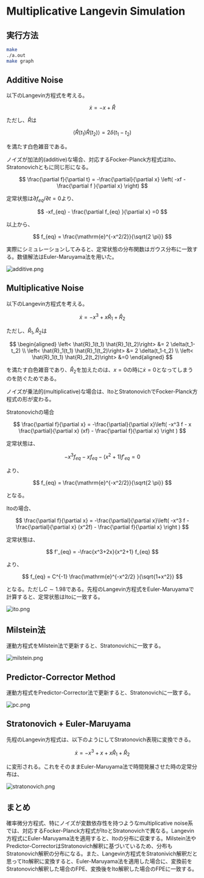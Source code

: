 # Multiplicative Langevin Simulation

## 実行方法

```sh
make
./a.out
make graph
```

## Additive Noise

以下のLangevin方程式を考える。

$$
\dot{x} = -x + \hat{R}
$$

ただし、$\hat{R}$は

$$
\left< \hat{R}(t_1) \hat{R}(t_2)\right> = 2 \delta(t_1-t_2)
$$

を満たす白色雑音である。

ノイズが加法的(additive)な場合、対応するFocker-Planck方程式はIto、Stratonovichともに同じ形になる。

$$
\frac{\partial f}{\partial t} = -\frac{\partial}{\partial x}
\left(
    -xf - \frac{\partial f }{\partial x}
\right)
$$

定常状態は$\partial f_{eq}/\partial t = 0$より、

$$
-xf_{eq} - \frac{\partial f_{eq} }{\partial x} =0
$$

以上から、

$$
f_{eq} = \frac{\mathrm{e}^{-x^2/2}}{\sqrt{2 \pi}}
$$

実際にシミュレーションしてみると、定常状態の分布関数はガウス分布に一致する。数値解法はEuler-Maruyama法を用いた。

![additive.png](additive.png)

## Multiplicative Noise

以下のLangevin方程式を考える。

$$
\dot{x} = -x^3 + x\hat{R}_1 + \hat{R}_2
$$

ただし、$\hat{R}_1,\hat{R}_2$は

$$
\begin{aligned}
\left< \hat{R}_1(t_1) \hat{R}_1(t_2)\right> &= 2 \delta(t_1-t_2) \\
\left< \hat{R}_1(t_1) \hat{R}_1(t_2)\right> &= 2 \delta(t_1-t_2) \\
\left< \hat{R}_1(t_1) \hat{R}_2(t_2)\right> &=0
\end{aligned}
$$

を満たす白色雑音であり、$\hat{R}_2$を加えたのは、$x=0$の時に$\dot{x} = 0$となってしまうのを防ぐためである。

ノイズが乗法的(multiplicative)な場合は、ItoとStratonovichでFocker-Planck方程式の形が変わる。

Stratonovichの場合

$$
\frac{\partial f}{\partial x} =
-\frac{\partial}{\partial x}\left(
-x^3 f - x \frac{\partial}{\partial x} (xf) - \frac{\partial f}{\partial x}
\right
)
$$

定常状態は、

$$
-x^3 f_{eq} - x f_{eq} - (x^2+1)f'_{eq} = 0
$$

より、

$$
f_{eq} = \frac{\mathrm{e}^{-x^2/2}}{\sqrt{2 \pi}}
$$

となる。

Itoの場合、

$$
\frac{\partial f}{\partial x} =
-\frac{\partial}{\partial x}\left(
-x^3 f -\frac{\partial}{\partial x} (x^2f) - \frac{\partial f}{\partial x}
\right
)
$$

定常状態は、

$$
f'_{eq} = -\frac{x^3+2x}{x^2+1} f_{eq}
$$

より、

$$
f_{eq} = C^{-1} \frac{\mathrm{e}^{-x^2/2} }{\sqrt{1+x^2}}
$$

となる。ただし$C\sim 1.98$である。先程のLangevin方程式をEuler-Maruyamaで計算すると、定常状態はItoに一致する。

![ito.png](ito.png)

## Milstein法

運動方程式をMilstein法で更新すると、Stratonovichに一致する。

![milstein.png](milstein.png)

## Predictor-Corrector Method

運動方程式をPredictor-Corrector法で更新すると、Stratonovichに一致する。

![pc.png](pc.png)

## Stratonovich + Euler-Maruyama

先程のLangevin方程式は、以下のようにしてStratonovich表現に変換できる。

$$
\dot{x} = -x^3 + x+ x\hat{R}_1 + \hat{R}_2
$$

に変形される。これをそのままEuler-Maruyama法で時間発展させた時の定常分布は、

![stratonovich.png](stratonovich.png)

## まとめ

確率微分方程式、特にノイズが変数依存性を持つようなmultiplicative noise系では、対応するFocker-Planck方程式がItoとStratonovichで異なる。Langevin方程式にEuler-Maruyama法を適用すると、Itoの分布に収束する。Milstein法やPredictor-CorrectorはStratonovich解釈に基づいているため、分布もStratonovich解釈の分布になる。また、Langevin方程式をStratonivich解釈だと思ってIto解釈に変換すると、Euler-Maruyama法を適用した場合に、変換前をStratonovich解釈した場合のFPE、変換後をIto解釈した場合のFPEに一致する。